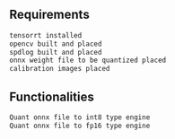 ## Requirements

```bash
tensorrt installed
opencv built and placed
spdlog built and placed
onnx weight file to be quantized placed
calibration images placed
```

## Functionalities

```bash
Quant onnx file to int8 type engine
Quant onnx file to fp16 type engine
```

